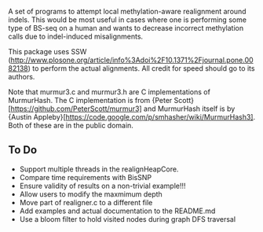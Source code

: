A set of programs to attempt local methylation-aware realignment around indels. This would be most useful in cases where one is performing some type of BS-seq on a human and wants to decrease incorrect methylation calls due to indel-induced misalignments.

This package uses SSW (http://www.plosone.org/article/info%3Adoi%2F10.1371%2Fjournal.pone.0082138) to perform the actual alignments. All credit for speed should go to its authors.

Note that murmur3.c and murmur3.h are C implementations of MurmurHash. The C implementation is from {Peter Scott}[https://github.com/PeterScott/murmur3] and MurmurHash itself is by {Austin Appleby}[https://code.google.com/p/smhasher/wiki/MurmurHash3]. Both of these are in the public domain.

To Do
-----
 * Support multiple threads in the realignHeapCore.
 * Compare time requirements with BisSNP
 * Ensure validity of results on a non-trivial example!!!
 * Allow users to modify the maxmimum depth
 * Move part of realigner.c to a different file
 * Add examples and actual documentation to the README.md
 * Use a bloom filter to hold visited nodes during graph DFS traversal

